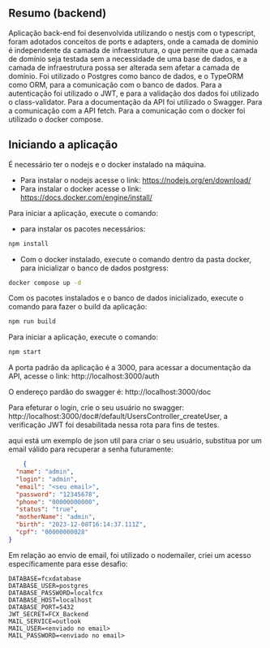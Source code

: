 ## Resumo (backend)

Aplicação back-end foi desenvolvida utilizando o nestjs com o typescript, foram adotados conceitos de ports e adapters,
onde a camada de domínio é independente da camada de infraestrutura, o que permite que a camada de domínio seja testada
sem a necessidade de uma base de dados, e a camada de infraestrutura possa ser alterada sem afetar a camada de domínio.
Foi utilizado o Postgres como banco de dados, e o TypeORM como ORM, para a comunicação com o banco de dados. Para a
autenticação foi utilizado o JWT, e para a validação dos dados foi utilizado o class-validator. Para a documentação da
API foi utilizado o Swagger. Para a comunicação com a API fetch. Para a comunicação com o docker foi utilizado o docker
compose.

## Iniciando a aplicação

É necessário ter o nodejs e o docker instalado na máquina.

- Para instalar o nodejs acesse o link: https://nodejs.org/en/download/
- Para instalar o docker acesse o link: https://docs.docker.com/engine/install/

Para iniciar a aplicação, execute o comando:

- para instalar os pacotes necessários:

```bash
npm install
```

- Com o docker instalado, execute o comando dentro da pasta docker, para inicializar o banco de dados postgress:

```bash
docker compose up -d
```

Com os pacotes instalados e o banco de dados inicializado, execute o comando para fazer o build da aplicação:

```bash
npm run build
```

Para iniciar a aplicação, execute o comando:

```bash
npm start
```

A porta padrão da aplicação é a 3000, para acessar a documentação da API, acesse o link: http://localhost:3000/auth

O endereço pardão do swagger é: http://localhost:3000/doc

Para efeturar o login, crie o seu usuário no swagger: http://localhost:3000/doc#/default/UsersController_createUser, a verificação JWT foi desabilitada nessa rota para fins de testes.

aqui está um exemplo de json util para criar o seu usuário, substitua por um email válido para recuperar a senha futuramente:

```json
    {
  "name": "admin",
  "login": "admin",
  "email": "<seu email>",
  "password": "12345678",
  "phone": "00000000000",
  "status": "true",
  "motherName": "admin",
  "birth": "2023-12-08T16:14:37.111Z",
  "cpf": "00000000028"
}
```

Em relação ao envio de email, foi utilizado o nodemailer, criei um acesso específicamente para esse desafio:

```dotenv
DATABASE=fcxdatabase
DATABASE_USER=postgres
DATABASE_PASSWORD=localfcx
DATABASE_HOST=localhost
DATABASE_PORT=5432
JWT_SECRET=FCX_Backend
MAIL_SERVICE=outlook
MAIL_USER=<enviado no email>
MAIL_PASSWORD=<enviado no email>
```
